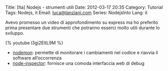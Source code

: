 Title: [Ita] Nodejs - strumenti utili
Date: 2012-03-17 20:35
Category: Tutorial
Tags: Nodejs, it
Email: luca@lanziani.com
Series: NodejsInto
Lang: it

Avevo promesso un video di approfondimento su express ma ho preferito prima presentare due strumenti che potranno esserci molto utili durante lo sviluppo.

{% youtube l3gi2EltL9M %}

* [nodemon][1]: permette di monitorare i cambiamenti nel codice e riavvia il software all’occorrenza
* [node-inspector][2]: fornisce una comoda interfaccia web di debug

[1]: https://github.com/remy/nodemon
[2]: https://github.com/dannycoates/node-inspector